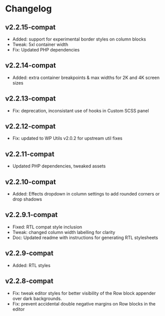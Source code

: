 # Changelog

## v2.2.15-compat

- Added: support for experimental border styles on column blocks
- Tweak: 5xl container width
- Fix: Updated PHP dependencies

## v2.2.14-compat

- Added: extra container breakpoints & max widths for 2K and 4K screen sizes

## v2.2.13-compat

- Fix: deprecation, inconsistant use of hooks in Custom SCSS panel

## v2.2.12-compat

- Fix: updated to WP Utils v2.0.2 for upstream util fixes

## v2.2.11-compat

- Updated PHP dependencies, tweaked assets

## v2.2.10-compat

- Added: Effects dropdown in column settings to add rounded corners or drop shadows

## v2.2.9.1-compat

- Fixed: RTL compat style inclusion
- Tweak: changed column width labelling for clarity
- Doc: Updated readme with instructions for generating RTL stylesheets

## v2.2.9-compat

- Added: RTL styles

## v2.2.8-compat

- Fix: tweak editor styles for better visibility of the Row block appender over dark backgrounds.
- Fix: prevent accidental double negative margins on Row blocks in the editor
